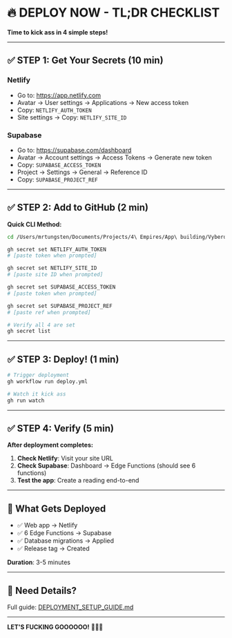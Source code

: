 # 🔥 DEPLOY NOW - TL;DR CHECKLIST

**Time to kick ass in 4 simple steps!**

---

## ✅ **STEP 1: Get Your Secrets** (10 min)

### Netlify
- Go to: https://app.netlify.com
- Avatar → User settings → Applications → New access token
- Copy: `NETLIFY_AUTH_TOKEN`
- Site settings → Copy: `NETLIFY_SITE_ID`

### Supabase
- Go to: https://supabase.com/dashboard
- Avatar → Account settings → Access Tokens → Generate new token
- Copy: `SUPABASE_ACCESS_TOKEN`
- Project → Settings → General → Reference ID
- Copy: `SUPABASE_PROJECT_REF`

---

## ✅ **STEP 2: Add to GitHub** (2 min)

**Quick CLI Method:**
```bash
cd /Users/mrtungsten/Documents/Projects/4\ Empires/App\ building/Vyberology/Vyberology-main-27.10.25

gh secret set NETLIFY_AUTH_TOKEN
# [paste token when prompted]

gh secret set NETLIFY_SITE_ID
# [paste site ID when prompted]

gh secret set SUPABASE_ACCESS_TOKEN
# [paste token when prompted]

gh secret set SUPABASE_PROJECT_REF
# [paste ref when prompted]

# Verify all 4 are set
gh secret list
```

---

## ✅ **STEP 3: Deploy!** (1 min)

```bash
# Trigger deployment
gh workflow run deploy.yml

# Watch it kick ass
gh run watch
```

---

## ✅ **STEP 4: Verify** (5 min)

**After deployment completes:**

1. **Check Netlify**: Visit your site URL
2. **Check Supabase**: Dashboard → Edge Functions (should see 6 functions)
3. **Test the app**: Create a reading end-to-end

---

## 🎯 **What Gets Deployed**

- ✅ Web app → Netlify
- ✅ 6 Edge Functions → Supabase
- ✅ Database migrations → Applied
- ✅ Release tag → Created

**Duration**: 3-5 minutes

---

## 📖 **Need Details?**

Full guide: [DEPLOYMENT_SETUP_GUIDE.md](docs/DEPLOYMENT_SETUP_GUIDE.md)

---

**LET'S FUCKING GOOOOOO!** 🚀💪🔥
